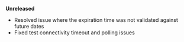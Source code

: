 **Unreleased**
* Resolved issue where the expiration time was not validated against future dates
* Fixed test connectivity timeout and polling issues